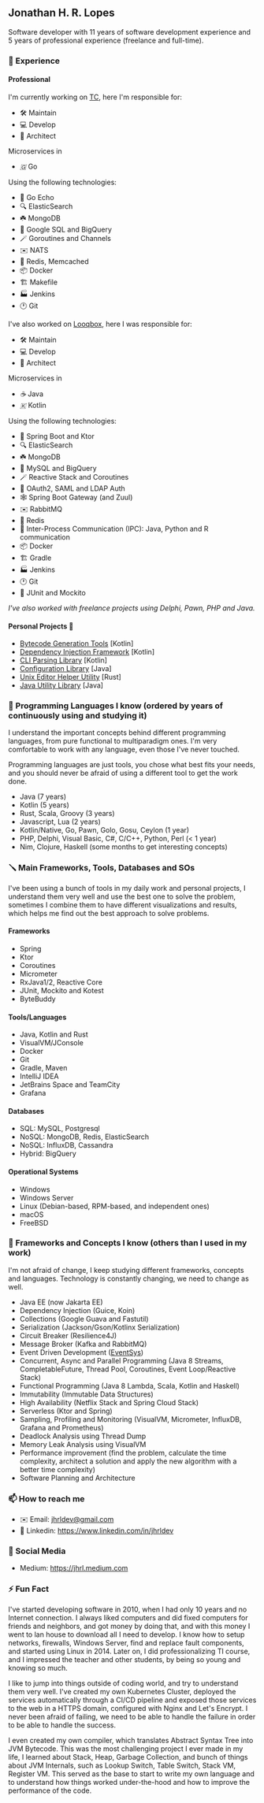 ## Jonathan H. R. Lopes

Software developer with 11 years of software development experience and 5 years of professional experience (freelance and full-time).

### 🔭 Experience

#### Professional

I'm currently working on [TC](https://tc.com.br), here I'm responsible for:

* 🛠️ Maintain
* 💻 Develop
* 📐 Architect 

Microservices in

* *🇬* Go

Using the following technologies:

* 🌱 Go Echo
* 🔍 ElasticSearch
* ☘️ MongoDB
* 📗 Google SQL and BigQuery
* 🪄 Goroutines and Channels
* ✉️ NATS
* 💾 Redis, Memcached
* 📦 Docker
* 🏗️ Makefile
* 🏭 Jenkins
* 🕐 Git

I've also worked on [Looqbox](https://looqbox.com), here I was responsible for:

* 🛠️ Maintain
* 💻 Develop
* 📐 Architect 

Microservices in

* *☕* Java
* *🇰* Kotlin

Using the following technologies:

* 🌱 Spring Boot and Ktor
* 🔍 ElasticSearch
* ☘️ MongoDB
* 📗 MySQL and BigQuery
* 🪄 Reactive Stack and Coroutines
* 🔑 OAuth2, SAML and LDAP Auth
* 🕸️ Spring Boot Gateway (and Zuul)
* ✉️ RabbitMQ
* 💾 Redis
* 📡 Inter-Process Communication (IPC): Java, Python and R communication
* 📦 Docker
* 🏗️ Gradle
* 🏭 Jenkins
* 🕐 Git
* 🧪 JUnit and Mockito

*I've also worked with freelance projects using Delphi, Pawn, PHP and Java.*

#### Personal Projects **🧍** 

* [Bytecode Generation Tools](https://github.com/KoresFramework) [Kotlin]
* [Dependency Injection Framework](https://github.com/JonathanxD/Redin) [Kotlin]
* [CLI Parsing Library](https://github.com/JonathanxD/KWCommands) [Kotlin]
* [Configuration Library](https://github.com/JonathanxD/Config) [Java]
* [Unix Editor Helper Utility](https://github.com/JonathanxD/editor-server) [Rust]
* [Java Utility Library](https://github.com/JonathanxD/JwIUtils) [Java]

### 🌱 Programming Languages I know (ordered by years of continuously using and studying it)

I understand the important concepts behind different programming languages, from pure functional to multiparadigm ones. I'm very comfortable to work with any language, even those I've never touched.

Programming languages are just tools, you chose what best fits your needs, and you should never be afraid of using a different tool to get the work done.

* Java (7 years)
* Kotlin (5 years)
* Rust, Scala, Groovy (3 years)
* Javascript, Lua (2 years)
* Kotlin/Native, Go, Pawn, Golo, Gosu, Ceylon (1 year)
* PHP, Delphi, Visual Basic, C#, C/C++, Python, Perl (< 1 year)
* Nim, Clojure, Haskell (some months to get interesting concepts)

### 🪛 Main Frameworks, Tools, Databases and SOs

I've been using a bunch of tools in my daily work and personal projects, I understand them very well and use the best one to solve the problem, sometimes I combine them to have different visualizations and results, which helps me find out the best approach to solve problems.

#### Frameworks
* Spring
* Ktor
* Coroutines
* Micrometer
* RxJava1/2, Reactive Core
* JUnit, Mockito and Kotest
* ByteBuddy

#### Tools/Languages
* Java, Kotlin and Rust
* VisualVM/JConsole
* Docker
* Git
* Gradle, Maven
* IntelliJ IDEA
* JetBrains Space and TeamCity
* Grafana

#### Databases
* SQL: MySQL, Postgresql
* NoSQL: MongoDB, Redis, ElasticSearch
* NoSQL: InfluxDB, Cassandra
* Hybrid: BigQuery

#### Operational Systems
* Windows
* Windows Server
* Linux (Debian-based, RPM-based, and independent ones)
* macOS
* FreeBSD

### 🧰 Frameworks and Concepts I know (others than I used in my work)

I'm not afraid of change, I keep studying different frameworks, concepts and languages. Technology is constantly changing, we need to change as well.

* Java EE (now Jakarta EE)
* Dependency Injection (Guice, Koin)
* Collections (Google Guava and Fastutil)
* Serialization (Jackson/Gson/Kotlinx Serialization)
* Circuit Breaker (Resilience4J)
* Message Broker (Kafka and RabbitMQ)
* Event Driven Development ([EventSys](https://github.com/KoresFramework/EventSys))
* Concurrent, Async and Parallel Programming (Java 8 Streams, CompletableFuture, Thread Pool, Coroutines, Event Loop/Reactive Stack)
* Functional Programming (Java 8 Lambda, Scala, Kotlin and Haskell)
* Immutability (Immutable Data Structures)
* High Availability (Netflix Stack and Spring Cloud Stack)
* Serverless (Ktor and Spring)
* Sampling, Profiling and Monitoring (VisualVM, Micrometer, InfluxDB, Grafana and Prometheus)
* Deadlock Analysis using Thread Dump
* Memory Leak Analysis using VisualVM
* Performance improvement (find the problem, calculate the time complexity, architect a solution and apply the new algorithm with a better time complexity)
* Software Planning and Architecture

### 📫 How to reach me

* ✉️ Email: jhrldev@gmail.com
* 📇 Linkedin: https://www.linkedin.com/in/jhrldev

### 📱 Social Media

* Medium: https://jhrl.medium.com

### ⚡ Fun Fact

I've started developing software in 2010, when I had only 10 years and no Internet connection. I always liked computers and did fixed computers for friends and neighbors, and got money by doing that, and with this money I went to lan house to download all I need to develop. I know how to setup networks, firewalls, Windows Server, find and replace fault components, and started using Linux in 2014. Later on, I did professionalizing TI course, and I impressed the teacher and other students, by being so young and knowing so much.

I like to jump into things outside of coding world, and try to understand them very well. I've created my own Kubernetes Cluster, deployed the services automatically through a CI/CD pipeline and exposed those services to the web in a HTTPS domain, configured with Nginx and Let's Encrypt. I never been afraid of failing, we need to be able to handle the failure in order to be able to handle the success.

I even created my own compiler, which translates Abstract Syntax Tree into JVM Bytecode. This was the most challenging project I ever made in my life, I learned about Stack, Heap, Garbage Collection, and bunch of things about JVM Internals, such as Lookup Switch, Table Switch, Stack VM, Register VM. This served as the base to start to write my own language and to understand how things worked under-the-hood and how to improve the performance of the code.

<!--
**JonathanxD/JonathanxD** is a ✨ _special_ ✨ repository because its `README.md` (this file) appears on your GitHub profile.

Here are some ideas to get you started:

- 🔭 I’m currently working on ...
- 🌱 I’m currently learning ...
- 👯 I’m looking to collaborate on ...
- 🤔 I’m looking for help with ...
- 💬 Ask me about ...
- 📫 How to reach me: ...
- 😄 Pronouns: ...
- ⚡ Fun fact: ...
-->
